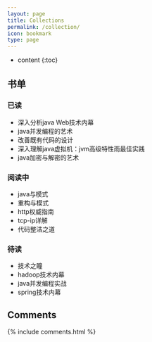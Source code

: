 ```yaml
---
layout: page
title: Collections
permalink: /collection/
icon: bookmark
type: page
---
```


* content
{:toc}

## 书单

### 已读  

*  深入分析java Web技术内幕    
*  java并发编程的艺术  
*  改善既有代码的设计  
*  深入理解java虚拟机：jvm高级特性雨最佳实践  
*  java加密与解密的艺术   
   
   

### 阅读中  
*  java与模式
*  重构与模式  
*  http权威指南    
*  tcp-ip详解  
*  代码整洁之道
   
   
   
   
### 待读  
*  技术之瞳  
*  hadoop技术内幕  
*  java并发编程实战  
*  spring技术内幕

## Comments

{% include comments.html %}
